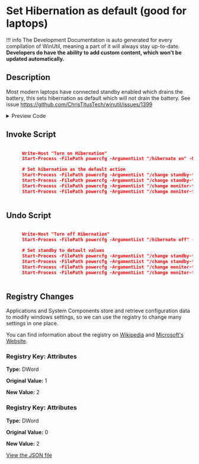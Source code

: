﻿# Set Hibernation as default (good for laptops)


!!! info
     The Development Documentation is auto generated for every compilation of WinUtil, meaning a part of it will always stay up-to-date. **Developers do have the ability to add custom content, which won't be updated automatically.**


## Description

Most modern laptops have connected standby enabled which drains the battery, this sets hibernation as default which will not drain the battery. See issue https://github.com/ChrisTitusTech/winutil/issues/1399

<!-- BEGIN CUSTOM CONTENT -->

<!-- END CUSTOM CONTENT -->

<details>
<summary>Preview Code</summary>

```json
{
    "Content":  "Set Hibernation as default (good for laptops)",
    "Description":  "Most modern laptops have connected standby enabled which drains the battery, this sets hibernation as default which will not drain the battery. See issue https://github.com/ChrisTitusTech/winutil/issues/1399",
    "category":  "Essential Tweaks",
    "panel":  "1",
    "Order":  "a014_",
    "registry":  [
                     {
                         "Path":  "HKLM:\\SYSTEM\\CurrentControlSet\\Control\\Power\\PowerSettings\\238C9FA8-0AAD-41ED-83F4-97BE242C8F20\\7bc4a2f9-d8fc-4469-b07b-33eb785aaca0",
                         "OriginalValue":  "1",
                         "Name":  "Attributes",
                         "Value":  "2",
                         "Type":  "DWord"
                     },
                     {
                         "Path":  "HKLM:\\SYSTEM\\CurrentControlSet\\Control\\Power\\PowerSettings\\abfc2519-3608-4c2a-94ea-171b0ed546ab\\94ac6d29-73ce-41a6-809f-6363ba21b47e",
                         "OriginalValue":  "0",
                         "Name":  "Attributes ",
                         "Value":  "2",
                         "Type":  "DWord"
                     }
                 ],
    "InvokeScript":  [
                         "\r\n      Write-Host \"Turn on Hibernation\"\r\n      Start-Process -FilePath powercfg -ArgumentList \"/hibernate on\" -NoNewWindow -Wait\r\n\r\n      # Set hibernation as the default action\r\n      Start-Process -FilePath powercfg -ArgumentList \"/change standby-timeout-ac 60\" -NoNewWindow -Wait\r\n      Start-Process -FilePath powercfg -ArgumentList \"/change standby-timeout-dc 60\" -NoNewWindow -Wait\r\n      Start-Process -FilePath powercfg -ArgumentList \"/change monitor-timeout-ac 10\" -NoNewWindow -Wait\r\n      Start-Process -FilePath powercfg -ArgumentList \"/change monitor-timeout-dc 1\" -NoNewWindow -Wait\r\n      "
                     ],
    "UndoScript":  [
                       "\r\n      Write-Host \"Turn off Hibernation\"\r\n      Start-Process -FilePath powercfg -ArgumentList \"/hibernate off\" -NoNewWindow -Wait\r\n\r\n      # Set standby to detault values\r\n      Start-Process -FilePath powercfg -ArgumentList \"/change standby-timeout-ac 15\" -NoNewWindow -Wait\r\n      Start-Process -FilePath powercfg -ArgumentList \"/change standby-timeout-dc 15\" -NoNewWindow -Wait\r\n      Start-Process -FilePath powercfg -ArgumentList \"/change monitor-timeout-ac 15\" -NoNewWindow -Wait\r\n      Start-Process -FilePath powercfg -ArgumentList \"/change monitor-timeout-dc 15\" -NoNewWindow -Wait\r\n      "
                   ]
}
```
</details>

## Invoke Script

```json

      Write-Host "Turn on Hibernation"
      Start-Process -FilePath powercfg -ArgumentList "/hibernate on" -NoNewWindow -Wait

      # Set hibernation as the default action
      Start-Process -FilePath powercfg -ArgumentList "/change standby-timeout-ac 60" -NoNewWindow -Wait
      Start-Process -FilePath powercfg -ArgumentList "/change standby-timeout-dc 60" -NoNewWindow -Wait
      Start-Process -FilePath powercfg -ArgumentList "/change monitor-timeout-ac 10" -NoNewWindow -Wait
      Start-Process -FilePath powercfg -ArgumentList "/change monitor-timeout-dc 1" -NoNewWindow -Wait
      

```
## Undo Script

```json

      Write-Host "Turn off Hibernation"
      Start-Process -FilePath powercfg -ArgumentList "/hibernate off" -NoNewWindow -Wait

      # Set standby to detault values
      Start-Process -FilePath powercfg -ArgumentList "/change standby-timeout-ac 15" -NoNewWindow -Wait
      Start-Process -FilePath powercfg -ArgumentList "/change standby-timeout-dc 15" -NoNewWindow -Wait
      Start-Process -FilePath powercfg -ArgumentList "/change monitor-timeout-ac 15" -NoNewWindow -Wait
      Start-Process -FilePath powercfg -ArgumentList "/change monitor-timeout-dc 15" -NoNewWindow -Wait
      

```
## Registry Changes
Applications and System Components store and retrieve configuration data to modify windows settings, so we can use the registry to change many settings in one place.

You can find information about the registry on [Wikipedia](https://www.wikiwand.com/en/Windows_Registry) and [Microsoft's Website](https://learn.microsoft.com/en-us/windows/win32/sysinfo/registry).
### Registry Key: Attributes
**Type:** DWord

**Original Value:** 1

**New Value:** 2

### Registry Key: Attributes 
**Type:** DWord

**Original Value:** 0

**New Value:** 2


<!-- BEGIN SECOND CUSTOM CONTENT -->

<!-- END SECOND CUSTOM CONTENT -->

[View the JSON file](https://github.com/ChrisTitusTech/winutil/tree/main/config/tweaks.json)

